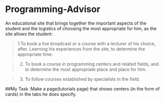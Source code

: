 # Programming-Advisor
An educational site that brings together the important aspects of the student and the logistics of choosing the most appropriate for him, as the site allows the student: 
>1.To book a live broadcast or a course with a lecturer of his choice, after. Learning his experiences from the site, to determine the appropriate time.

>2. To book a course in programming centers and related fields, and to determine the most appropriate place and place for him.

>3. To follow courses established by specialists in the field.

##My Task :Make a page(tutorials page) that shows centers (in the form of cards) in the tabs he does specify.
